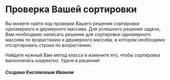 # Проверка Вашей сортировки
Вы можете найти код проверки Вашего решения сортировки одномерного и двумерного массива.
Для успешного решения задачи, Вам необходимо написать решение для сортировки одномерного массива по возрастанию и двумерного
массива, в котором необходимо отсортировать строки по возрастанию.

Найдите нужный Вам метод класса и измените его, чтобы сортировка выполнялась корректно.
Удачи в решении!

##### Создано Кисляковым Иваном

